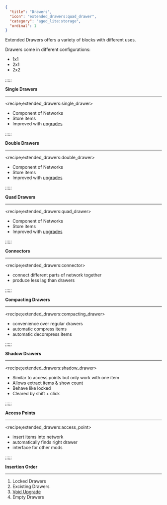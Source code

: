 ```json
{
  "title": "Drawers",
  "icon": "extended_drawers:quad_drawer",
  "category": "aged_lite:storage",
  "ordinal": 1
}
```

Extended Drawers offers a variety of blocks with different uses.


Drawers come in different configurations:

- 1x1
- 2x1
- 2x2

;;;;;


**Single Drawers**

---

<recipe;extended_drawers:single_drawer>

- Component of Networks
- Store items
- Improved with [upgrades](^aged_lite:storage/drawer_upgrades)

;;;;;


**Double Drawers**

---

<recipe;extended_drawers:double_drawer>

- Component of Networks
- Store items
- Improved with [upgrades](^aged_lite:storage/drawer_upgrades)

;;;;;


**Quad Drawers**

---

<recipe;extended_drawers:quad_drawer>

- Component of Networks
- Store items
- Improved with [upgrades](^aged_lite:storage/drawer_upgrades)

;;;;;


**Connectors**

---

<recipe;extended_drawers:connector>

- connect different parts of network together
- produce less lag than drawers

;;;;;


**Compacting Drawers**

---

<recipe;extended_drawers:compacting_drawer>

- convenience over regular drawers
- automatic compress items
- automatic decompress items

;;;;;


**Shadow Drawers**

---

<recipe;extended_drawers:shadow_drawer>

- Similar to access points but only work with one item
- Allows extract items & show count
- Behave like locked
- Cleared by shift + click

;;;;;


**Access Points**

---

<recipe;extended_drawers:access_point>

- insert items into network
- automatically finds right drawer
- interface for other mods

;;;;;


**Insertion Order**

---

1. Locked Drawers
2. Excisting Drawers
3. [Void Upgrade](^aged_lite:storage/drawer_upgrades)
4. Empty Drawers